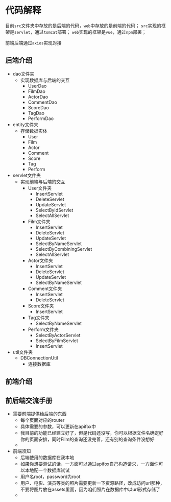 # 代码解释

目前`src`文件夹中存放的是后端的代码，`web`中存放的是前端的代码；
`src`实现的框架是`servlet`，通过`tomcat`部署；
`web`实现的框架是`vue`，通过`npm`部署；

前端后端通过`axios`实现对接

## 后端介绍

- dao文件夹
  - 实现数据库与后端的交互
    - UserDao
    - FilmDao
    - ActorDao
    - CommentDao
    - ScoreDao
    - TagDao
    - PerformDao
- entity文件夹
  - 存储数据实体
    - User
    - Film
    - Actor
    - Comment
    - Score
    - Tag
    - Perform
- servlet文件夹
  - 实现前端与后端的交互
    - User文件夹
      - InsertServlet
      - DeleteServlet
      - UpdateServlet
      - SelectByIdServlet
      - SelectAllServlet
    - Film文件夹
      - InsertServlet
      - DeleteServlet
      - UpdateServlet
      - SelectByNameServlet
      - SelectByCombiningServlet
      - SelectAllServlet
    - Actor文件夹
      - InsertServlet
      - DeleteServlet
      - UpdateServlet
      - SelectByNameServlet
    - Comment文件夹
      - InsertServlet
      - DeleteServlet
    - Score文件夹
      - InsertServlet
    - Tag文件夹
      - SelectByNameServlet
    - Perform文件夹
      - SelectByActorServlet
      - SelectByFilmServlet
      - InsertServlet
- util文件夹
  - DBConnectionUtil
    - 连接数据库

## 前端介绍


## 前后端交流手册

- 需要前端提供给后端的东西
  - 每个页面对应的router
  - 具体需要的参数，可以更新在apifox中
  - 我目前的功能已经建立好了，但是代码还没写，你可以根据文件名确定好你的页面安排，同时Film的查询还没完善，还有别的查询条件没想好
  - 
- 前端须知
  - 后端使用的数据库在我本地
  - 如果你想要测试的话，一方面可以通过apifox自己构造请求，一方面你可以本地配一个数据库试试
  - 用户名root，password为root
  - 用户、电影、演员等类的照片需要更新一下资源路径，改成访问url那种，不要将图片放在assets里面，因为咱们照片在数据库中以url形式存储了
  - 